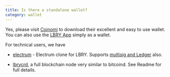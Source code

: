 ```yaml
---
title: Is there a standalone wallet?
category: wallet
---
```


Yes, please visit [Coinomi](http://www.coinomi.com) to download their excellent and easy to use wallet. You can also use the [LBRY App](https://lbry.com/get) simply as a wallet. 

For technical users, we have 

- [electrum](https://github.com/tzarebczan/electrum/releases/tag/0.1.0) - Electrum clone for LBRY. Supports [multisig and Ledger](https://lbry.com/faq/multisig) also.

- [lbrycrd](https://github.com/lbryio/lbrycrd/releases), a full blockchain node very similar to bitcoind. See Readme for full details.
